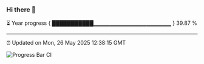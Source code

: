 ### Hi there 👋

⏳ Year progress { ███████████▁▁▁▁▁▁▁▁▁▁▁▁▁▁▁▁▁▁▁ } 39.87 %

---

⏰ Updated on Mon, 26 May 2025 12:38:15 GMT

![Progress Bar CI](https://github.com/liununu/liununu/workflows/Progress%20Bar%20CI/badge.svg)
